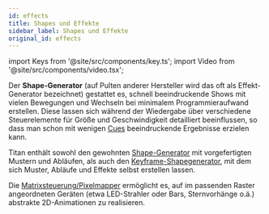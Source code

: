 ```yaml
---
id: effects
title: Shapes und Effekte
sidebar_label: Shapes und Effekte
original_id: effects
---
```


import Keys from '@site/src/components/key.ts';
import Video from '@site/src/components/video.tsx';

Der <strong>Shape-Generator</strong> (auf Pulten anderer Hersteller wird das oft als
Effekt-Generator bezeichnet) gestattet es, schnell beeindruckende Shows
mit vielen Bewegungen und Wechseln bei minimalem Programmieraufwand
erstellen. Diese lassen sich während der Wiedergabe über verschiedene 
Steuerelemente für Größe und Geschwindigkeit detailliert beeinflussen, 
so dass man schon mit wenigen [Cues](cues.md) beeindruckende Ergebnisse 
erzielen kann.

Titan enthält sowohl den gewohnten [Shape-Generator](effects/shape-generator.md) mit
vorgefertigten Mustern und Abläufen, als auch den
[Keyframe-Shapegenerator](effects/key-frame-shapes.md), mit dem sich Muster, Abläufe und Effekte selbst
erstellen lassen.

Die [Matrixsteuerung/Pixelmapper](effects/pixel-mapper.md) ermöglicht 
es, auf im passenden Raster angeordneten Geräten (etwa LED-Strahler oder Bars, Sternvorhänge o.ä.) abstrakte 2D-Animationen zu realisieren.

